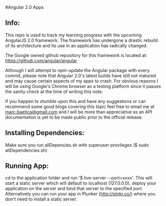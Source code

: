 #Angular 2.0 Apps

Info:
-
This repo is used to track my learning progress with the upcoming AngularJS 2.0 framework. The framework has undergone a drastic rebuild of its architecture and its use in an application has radically changed.

The Google owned github repository for this framework is located at:
https://github.com/angular/angular

Although I will attempt to npm-update the Angular package with every commit, please note that Angular 2.0's latest builds have still not matured and may cause certain aspects of my apps to crash. For obvious reasons I will be using Google's Chrome browser as a testing platform since it passes the sanity check at the time of writing this note.

If you happen to stumble upon this and have any suggestions or can recommend some good blogs covering this topic feel free to email me at marc.baetica@gmail.com and I will be more than appreciative as an API documentation is yet to be made public prior to the official release.


Installing Dependencies:
-
Make sure you run allDepencies.sh with superuser provileges ($ sudo allDependencies.sh)

Running App:
-
cd to the application folder and run '$ live-server --port=xxxx'. This will start a static server which will default to localhost (127.0.0.0), deploy your application on the server and bind that server to the specified port. Alternatively you can run your app in Plunker (http://plnkr.co/) where you don't need to install a static server.